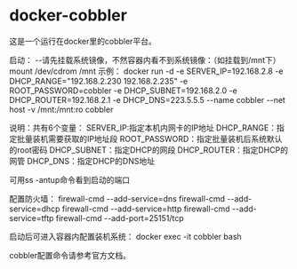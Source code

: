 # docker-cobbler
这是一个运行在docker里的cobbler平台。

启动：
--请先挂载系统镜像，不然容器内看不到系统镜像：（如挂载到/mnt下）
  mount /dev/cdrom /mnt
示例：
  docker run -d -e SERVER_IP=192.168.2.8 -e DHCP_RANGE="192.168.2.230 192.168.2.235" -e ROOT_PASSWORD=cobbler -e DHCP_SUBNET=192.168.2.0 -e DHCP_ROUTER=192.168.2.1 -e DHCP_DNS=223.5.5.5 --name cobbler --net host -v /mnt:/mnt:ro cobbler

说明：共有6个变量：
  SERVER_IP:指定本机内网卡的IP地址
  DHCP_RANGE：指定批量装机需要获取的IP地址段
  ROOT_PASSWORD：指定批量装机后系统默认的root密码
  DHCP_SUBNET：指定DHCP的网段
  DHCP_ROUTER：指定DHCP的网管
  DHCP_DNS：指定DHCP的DNS地址

可用ss -antup命令看到启动的端口

配置防火墙：
  firewall-cmd --add-service=dns
  firewall-cmd --add-service=dhcp
  firewall-cmd --add-service=http
  firewall-cmd --add-service=tftp
  firewall-cmd --add-port=25151/tcp

启动后可进入容器内配置装机系统：
  docker exec -it cobbler bash

cobbler配置命令请参考官方文档。
